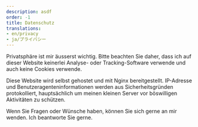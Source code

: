 ```yaml
---
description: asdf
order: -1
title: Datenschutz
translations:
- en/privacy
- ja/プライバシー
---
```


Privatsphäre ist mir äusserst wichtig. Bitte beachten Sie daher, dass ich auf dieser Website keinerlei Analyse- oder Tracking-Software verwende und auch keine Cookies verwende.

Diese Website wird selbst gehostet und mit Nginx bereitgestellt. IP-Adresse und Benutzeragenteninformationen werden aus Sicherheitsgründen protokolliert, hauptsächlich um meinen kleinen Server vor böswilligen Aktivitäten zu schützen.

Wenn Sie Fragen oder Wünsche haben, können Sie sich gerne an mir wenden. Ich beantworte Sie gerne.
